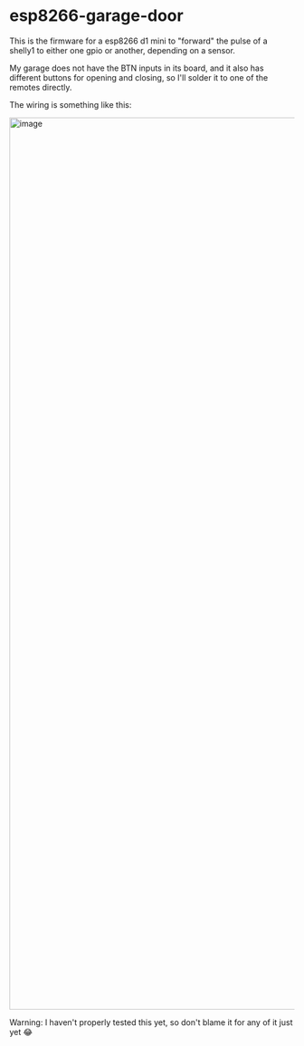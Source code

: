# esp8266-garage-door

This is the firmware for a esp8266 d1 mini to "forward" the pulse of a shelly1 to either one gpio or another, depending on a sensor. 

My garage does not have the BTN inputs in its board, and it also has different buttons for opening and closing, so I'll solder it to one of the remotes directly.

The wiring is something like this:

<img width="1576" alt="image" src="https://github.com/caarlos0/esp8266-garage-door/assets/245435/a1c26239-b081-4568-9155-20dd398493da">


Warning: I haven't properly tested this yet, so don't blame it for any of it just yet 😂
